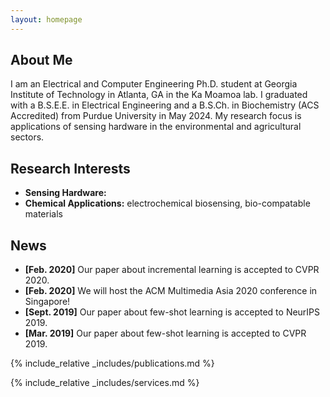 ```yaml
---
layout: homepage
---
```


## About Me

I am an Electrical and Computer Engineering Ph.D. student at Georgia Institute of Technology in Atlanta, GA in the Ka Moamoa lab. I graduated with a B.S.E.E. in Electrical Engineering and a B.S.Ch. in Biochemistry (ACS Accredited) from Purdue University in May 2024. My research focus is applications of sensing hardware in the environmental and agricultural sectors. 

## Research Interests

- **Sensing Hardware:** 
- **Chemical Applications:** electrochemical biosensing, bio-compatable materials

## News

- **[Feb. 2020]** Our paper about incremental learning is accepted to CVPR 2020.
- **[Feb. 2020]** We will host the ACM Multimedia Asia 2020 conference in Singapore!
- **[Sept. 2019]** Our paper about few-shot learning is accepted to NeurIPS 2019.
- **[Mar. 2019]** Our paper about few-shot learning is accepted to CVPR 2019.

{% include_relative _includes/publications.md %}

{% include_relative _includes/services.md %}
